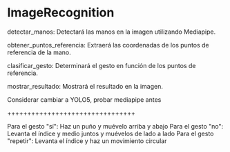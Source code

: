 # ImageRecognition

detectar_manos: Detectará las manos en la imagen utilizando Mediapipe.

obtener_puntos_referencia: Extraerá las coordenadas de los puntos de referencia de la mano.

clasificar_gesto: Determinará el gesto en función de los puntos de referencia.

mostrar_resultado: Mostrará el resultado en la imagen. 

Considerar cambiar a YOLO5, probar mediapipe antes


++++++++++++++++++++++++++++++++

Para el gesto "sí": Haz un puño y muévelo arriba y abajo
Para el gesto "no": Levanta el índice y medio juntos y muévelos de lado a lado
Para el gesto "repetir": Levanta el índice y haz un movimiento circular